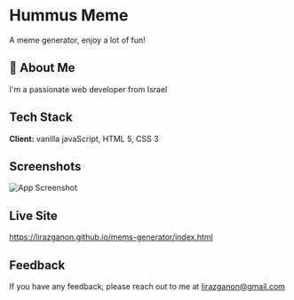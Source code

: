 
# Hummus Meme

A meme generator, enjoy a lot of fun!


## 🚀 About Me
I'm a passionate web developer from Israel


## Tech Stack

**Client:** vanilla javaScript, HTML 5, CSS 3


## Screenshots

![App Screenshot](https://i.ibb.co/MNK2Q5L/image.png)


## Live Site

https://lirazganon.github.io/mems-generator/index.html


## Feedback

If you have any feedback, please reach out to me at lirazganon@gmail.com

<p align="left"><a href="https://i.ibb.co/YfFjCy3/in.png" alt="javascript" width="40" height="40"/> </a> </p>
